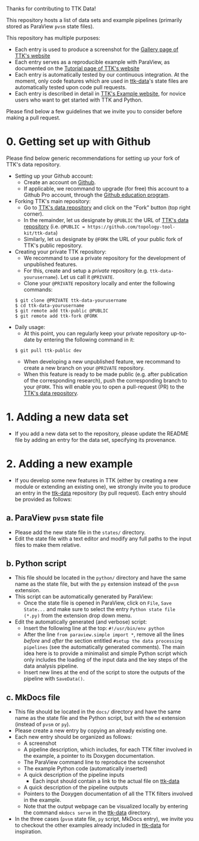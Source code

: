 Thanks for contributing to TTK Data!

This repository hosts a list of data sets and example pipelines (primarily stored as ParaView `pvsm` state files).

This repository has multiple purposes:
  - Each entry is used to produce a screenshot for the [Gallery page of TTK's website](https://topology-tool-kit.github.io/gallery.html)
  - Each entry serves as a reproducible example with ParaView, as documented on the [Tutorial page of TTK's website](https://topology-tool-kit.github.io/tutorials.html)
  - Each entry is automatically tested by our continuous integration. At the moment, only code features which are used in [ttk-data](https://github.com/topology-tool-kit/ttk-data)'s state files are automatically tested upon code pull requests.
  - Each entry is described in detail in [TTK's Example website](https://topology-tool-kit.github.io/examples), for novice users who want to get started with TTK and Python.

Please find below a few guidelines that we invite you to consider before making a pull request.

# 0. Getting set up with Github
Please find below generic recommendations for setting up your fork of TTK's data repository.
  - Setting up your Github account:
    - Create an account on [Github](https://github.com/).
    - If applicable, we recommand to upgrade (for free) this account to a Github Pro account, through the [Github education program](https://docs.github.com/en/education/explore-the-benefits-of-teaching-and-learning-with-github-education/use-github-in-your-classroom-and-research/apply-for-an-educator-or-researcher-discount).
  - Forking TTK's main repository:
    - Go to [TTK's data repository](https://github.com/topology-tool-kit/ttk-data) and click on the "Fork" button (top right corner).
    - In the remainder, let us designate by `@PUBLIC` the URL of [TTK's data repository](https://github.com/topology-tool-kit/ttk-data) (i.e. `@PUBLIC = https://github.com/topology-tool-kit/ttk-data`)
    - Similarly, let us designate by `@FORK` the URL of your public fork of TTK's public repository.
  - Creating your private TTK repository:
    - We recommand to use a private repository for the development of unpublished features.
    - For this, create and setup a *private* repository (e.g. `ttk-data-yourusername`). Let us call it `@PRIVATE`.
    - Clone your `@PRIVATE` repository locally and enter the following commands:
    ```
    $ git clone @PRIVATE ttk-data-yourusername
    $ cd ttk-data-yourusername
    $ git remote add ttk-public @PUBLIC
    $ git remote add ttk-fork @FORK
    ```
  - Daily usage:
    - At this point, you can regularly keep your private repository up-to-date by entering the following command in it:
    ```
    $ git pull ttk-public dev
    ```
    - When developing a new unpublished feature, we recommand to create a new branch on your `@PRIVATE` repository.
    - When this feature is ready to be made public (e.g. after publication of the corresponding research), push the corresponding branch to your `@FORK`. This will enable you to open a pull-request (PR) to the [TTK's data repository](https://github.com/topology-tool-kit/ttk-data).

# 1. Adding a new data set
- If you add a new data set to the repository, please update the README file by adding an entry for the data set, specifying its provenance.

# 2. Adding a new example
- If you develop some new features in TTK (either by creating a new module or extending an existing one), we strongly invite you to produce an entry in the [ttk-data](https://github.com/topology-tool-kit/ttk-data) repository (by pull request). Each entry should be provided as follows:

## a. ParaView `pvsm` state file
- Please add the new state file in the `states/` directory.
- Edit the state file with a text editor and modify any full paths to the input files to make them relative.

## b. Python script
- This file should be located in the `python/` directory and have the same name as the state file, but with the `py` extension instead of the `pvsm` extension.
- This script can be automatically generated by ParaView:
  - Once the state file is opened in ParaView, click on `File`, `Save State...` and make sure to select the entry `Python state file (*.py)` from the extension drop down menu.
- Edit the automatically generated (and verbose) script:
  - Insert the following line at the top: `#!/usr/bin/env python`
  - After the line `from paraview.simple import *`, remove all the lines *before* and *after* the section entitled ```#setup the data processing pipelines``` (see the automatically generated comments). The main idea here is to provide a minimalist and simple Python script which only includes the loading of the input data and the key steps of the data analysis pipeline.
  - Insert new lines at the end of the script to store the outputs of the pipeline with `SaveData()`.

## c. MkDocs file
- This file should be located in the `docs/` directory and have the same name as the state file and the Python script, but with the `md` extension (instead of `pvsm` or `py`).
- Please create a new entry by copying an already existing one.
- Each new entry should be organized as follows:
  - A screenshot
  - A pipeline description, which includes, for each TTK filter involved in the example, a pointer to its Doxygen documentation.
  - The ParaView command line to reproduce the screenshot
  - The example Python code (automatically inserted)
  - A quick description of the pipeline inputs
    - Each input should contain a link to the actual file on [ttk-data](https://github.com/topology-tool-kit/ttk-data)
  - A quick description of the pipeline outputs
  - Pointers to the Doxygen documentation of all the TTK filters involved in the example.
  - Note that the output webpage can be visualized locally by entering the command `mkdocs serve` in the [ttk-data](https://github.com/topology-tool-kit/ttk-data) directory.
- In the three cases (`pvsm` state file, `py` script, MkDocs entry), we invite you to checkout the other examples already included in [ttk-data](https://github.com/topology-tool-kit/ttk-data) for inspiration.
